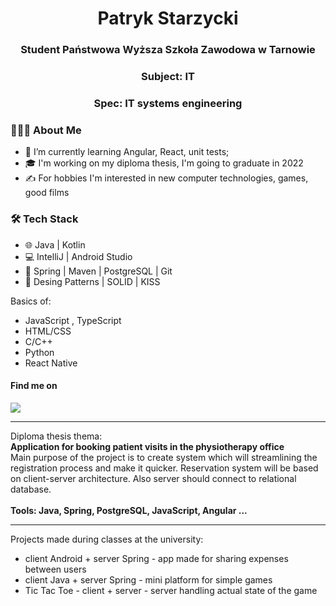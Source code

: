 <h1 align="center">Patryk Starzycki</h1>

<h3 align="center">Student Państwowa Wyższa Szkoła Zawodowa w Tarnowie</h3>
<h3 align="center">Subject: IT</h3>
<h3 align="center">Spec: IT systems engineering</h3>

<h3> 👨🏻‍💻 About Me </h3>

- 🔭  I’m currently learning Angular, React, unit tests;
- 🎓  I'm working on my diploma thesis, I'm going to graduate in 2022
- ✍️  For hobbies I'm interested in new computer technologies, games, good films

<h3>🛠 Tech Stack</h3>

- 🌐  Java | Kotlin 
- 💻  IntelliJ | Android Studio
- 🔧  Spring | Maven | PostgreSQL | Git
- :blue_book: Desing Patterns | SOLID | KISS

Basics of:
- JavaScript , TypeScript
- HTML/CSS
- C/C++
- Python
- React Native

<h4>Find me on</h4>
<a href="https://www.linkedin.com/in/patryk-starzycki/"><img src="https://img.shields.io/badge/LinkedIn-0077B5?style=for-the-badge&logo=linkedin&logoColor=white" /></a>

***
Diploma thesis thema:<br>
 <b> Application for booking patient visits in the physiotherapy office </b><br>
Main purpose of the project is to create system which will streamlining the registration process and make it quicker.
Reservation system will be based on client-server architecture. Also server should connect to relational database. <br> <br>
<b> Tools: Java, Spring, PostgreSQL, JavaScript, Angular ... </b>


***

Projects made during classes at the university:
- client Android + server Spring - app made for sharing expenses between users 
- client Java + server Spring - mini platform for simple games 
- Tic Tac Toe - client  + server - server handling actual state of the game
